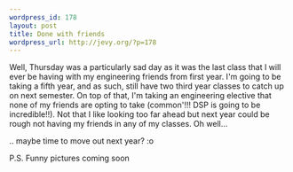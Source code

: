 ```yaml
--- 
wordpress_id: 178
layout: post
title: Done with friends
wordpress_url: http://jevy.org/?p=178
---
```

Well, Thursday was a particularly sad day as it was the last class that I will ever be having with my engineering friends from first year.  I'm going to be taking a fifth year, and as such, still have two third year classes to catch up on next semester. On top of that, I'm taking an engineering elective that none of my friends are opting to take (common'!!!  DSP is going to be incredible!!).  Not that I like looking too far ahead but next year could be rough not having my friends in any of my classes.  Oh well...

.. maybe time to move out next year?  :o

P.S. Funny pictures coming soon
